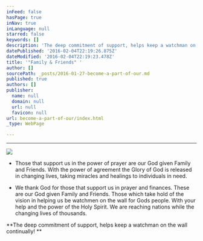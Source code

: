 ```yaml
---
inFeed: false
hasPage: true
inNav: true
inLanguage: null
starred: false
keywords: []
description: 'The deep commitment of support, helps keep a watchman on the wall continually!  '
datePublished: '2016-02-04T22:19:26.875Z'
dateModified: '2016-02-04T22:19:23.478Z'
title: '"Family & Friends" '
author: []
sourcePath: _posts/2016-01-27-become-a-part-of-our.md
published: true
authors: []
publisher:
  name: null
  domain: null
  url: null
  favicon: null
url: become-a-part-of-our/index.html
_type: WebPage

---
```

****
![](https://the-grid-user-content.s3-us-west-2.amazonaws.com/e18b16b7-d111-46a4-8b2b-cd8b93795674.jpg)

* Those that support us in the power of prayer are our God given Family and Friends. With the power of agreement the Glory of God is released in changing lives, taking miracles and healings to individuals in need. 

* We thank God for those that support us in prayer and finances. These  are our God given Family and Friends. Those which take hold of the vision in helping us be watchmen on the wall for Gods people. With your help and the power of the Holy Spirit. We are reaching nations while the changing lives of thousands. 

**The deep commitment of support, helps keep a watchman on the wall continually!  **